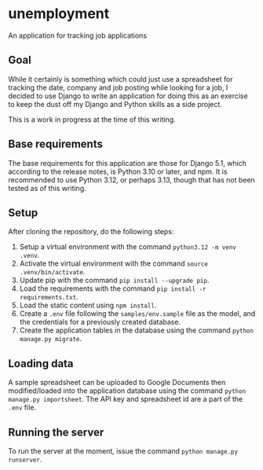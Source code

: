 # unemployment
An application for tracking job applications

## Goal
While it certainly is something which could just use a spreadsheet for tracking the date,
company and job posting while looking for a job, I decided to use Django to write an application
for doing this as an exercise to keep the dust off my Django and Python skills as a side project.

This is a work in progress at the time of this writing.

## Base requirements

The base requirements for this application are those for Django 5.1, which according to the 
release notes, is Python 3.10 or later, and npm. It is recommended to use Python 3.12, or perhaps 3.13,
though that has not been tested as of this writing.

## Setup

After cloning the repository, do the following steps:

1) Setup a virtual environment with the command `python3.12 -m venv .venv`.
2) Activate the virtual environment with the command `source .venv/bin/activate`.
3) Update pip with the command `pip install --upgrade pip`.
4) Load the requirements with the command `pip install -r requirements.txt`.
5) Load the static content using `npm install`.
5) Create a `.env` file following the `samples/env.sample` file as the model, and the credentials for a previously created database.
6) Create the application tables in the database using the command `python manage.py migrate`.

## Loading data

A sample spreadsheet can be uploaded to Google Documents then modified/loaded into the
application database using the command `python manage.py importsheet`. The API key and spreadsheet
id are a part of the `.env` file.

## Running the server

To run the server at the moment, issue the command `python manage.py runserver`.